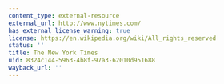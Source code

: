 ```yaml
---
content_type: external-resource
external_url: http://www.nytimes.com/
has_external_license_warning: true
license: https://en.wikipedia.org/wiki/All_rights_reserved
status: ''
title: The New York Times
uid: 8324c144-5963-4b8f-97a3-62010d951688
wayback_url: ''
---
```

